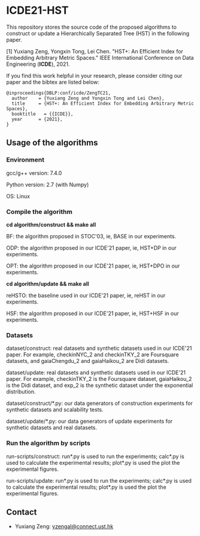 # ICDE21-HST
This repository stores the source code of the proposed algorithms to construct or update a Hierarchically Separated Tree (HST) in the following paper.

[1] Yuxiang Zeng, Yongxin Tong, Lei Chen. "HST+: An Efficient Index for Embedding Arbitrary Metric Spaces." IEEE International Conference on Data Engineering (**ICDE**), 2021.

If you find this work helpful in your research, please consider citing our paper and the bibtex are listed below:
```  
@inproceedings{DBLP:conf/icde/ZengTC21,
  author    = {Yuxiang Zeng and Yongxin Tong and Lei Chen},
  title     = {HST+: An Efficient Index for Embedding Arbitrary Metric Spaces},
  booktitle   = {{ICDE}},
  year      = {2021},
}
```  

Usage of the algorithms
---------------

### Environment

gcc/g++ version: 7.4.0 

Python version: 2.7 (with Numpy)

OS: Linux

### Compile the algorithm

**cd algorithm/construct && make all**

BF: the algorithm proposed in STOC'03, ie, BASE in our experiments.

ODP: the algorithm proposed in our ICDE'21 paper, ie, HST+DP in our experiments.

OPT: the algorithm proposed in our ICDE'21 paper, ie, HST+DPO in our experiments.

**cd algorithm/update && make all**

reHSTO: the baseline used in our ICDE'21 paper, ie, reHST in our experiments.

HSF: the algorithm proposed in our ICDE'21 paper, ie, HST+HSF in our experiments.

### Datasets

dataset/construct: real datasets and synthetic datasets used in our ICDE'21 paper. For example, checkinNYC_2 and checkinTKY_2 are Foursquare datasets, and gaiaChengdu_2 and gaiaHaikou_2 are Didi datasets.

dataset/update: real datasets and synthetic datasets used in our ICDE'21 paper. For example, checkinTKY_2 is the Foursquare dataset, gaiaHaikou_2 is the Didi dataset, and exp_2 is the synthetic dataset under the exponential distribution.

dataset/construct/&#42;.py: our data generators of construction experiments for synthetic datasets and scalability tests.

dataset/update/&#42;.py: our data generators of update experiments for synthetic datasets and real datasets.

### Run the algorithm by scripts

run-scripts/construct: run&#42;.py is used to run the experiments; calc&#42;.py is used to calculate the experimental results; plot&#42;.py is used the plot the experimental figures.

run-scripts/update: run&#42;.py is used to run the experiments; calc&#42;.py is used to calculate the experimental results; plot&#42;.py is used the plot the experimental figures.

Contact
------------
- Yuxiang Zeng: yzengal@connect.ust.hk


